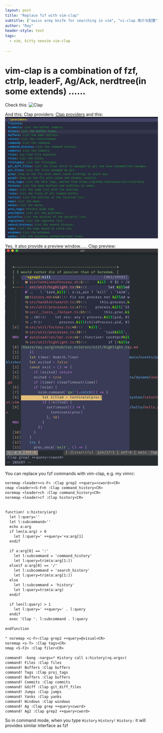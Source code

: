 ```yaml
---
layout: post
title: "Replace fzf with vim-clap"
subtitle: ["swiss army knife for searching in vim", "vi-clap 简介与配置"]
author: "Ray"
header-style: text
tags:
  - vim, kitty neovim vim-clap

---
```



# vim-clap is a combination of fzf, ctrlp, leaderF, Ag/Ack, nerdtree(in some extends) ......

Check this:
![Clap](https://user-images.githubusercontent.com/8850248/73323347-24467380-4282-11ea-8dac-5ef5a1ee63bb.gif)

And this:
Clap providers:
[Clap providers](https://github.com/liuchengxu/vim-clap#providers)
and this:
![Clap providers](https://raw.githubusercontent.com/ray-x/ray-x.github.io/master/img/clap-providers.jpg)

Yes, it also provide a preview window......
Clap preview:
![Clap preview window](https://raw.githubusercontent.com/ray-x/ray-x.github.io/master/img/clap-preview.jpg)


You can replace you fzf commands with vim-clap, e.g. my vimrc:
```vim
noremap <leader><s-F> :Clap grep2 ++query=<cword><CR>
cmap <leader><S-F>h :Clap command_history<CR>
noremap <leader>ch :Clap command_history<CR>
noremap <leader>cf :Clap history<CR>


function! s:history(arg)
  let l:query=''
  let l:subcommand=''
  echo a:arg
  if len(a:arg) > 0
  	let l:query=' ++query='+a:arg[1]
  endif

  if a:arg[0] == ':'
    let l:subcommand = 'command_history'
    let l:query=trim(a:arg[1:])
  elseif a:arg[0] == '/'
    let l:subcommand = 'search_history'
    let l:query=trim(a:arg[1:])
  else
    let l:subcommand = 'history'
    let l:query=trim(a:arg)
  endif

  if len(l:query) > 1
    let l:query=' ++query=' . l:query
  endif
  exec 'Clap '. l:subcommand . l:query

endfunction

" noremap <c-F>:Clap grep2 ++query=@visual<CR>
noremap <s-T> :Clap tags<CR>
nmap <S-F2> :Clap filer<CR>

command! -bang -nargs=* History call s:history(<q-args>)
command! Files :Clap files
command! Buffers :Clap buffers
command! Tags :Clap proj_tags
command! Buffers :Clap buffers
command! Commits :Clap commits
command! Gdiff :Clap git_diff_files
command! Jumps :Clap jumps
command! Yanks :Clap yanks
command! Windows :Clap windows
command! Ag :Clap grep ++query<cword>
command! Ag2 :Clap grep2 ++query<cword>

```

So in command mode, when you type `History` `History!` `History:` it will provides similar interface as fzf
